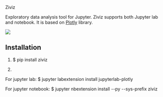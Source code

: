 Ziviz

Exploratory data analysis tool for Jupyter. Ziviz supports both Jupyter lab and notebook. It is based on [Plotly](https://plotly.com) library.


![](ziviz.gif)

Installation
------------
1.
    $ pip install ziviz

2. 
  For jupyter lab:
   $ jupyter labextension install jupyterlab-plotly

  For jupyter notebook:
    $ jupyter nbextension install --py --sys-prefix ziviz


